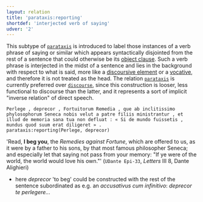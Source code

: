 ```yaml
---
layout: relation
title: 'parataxis:reporting'
shortdef: 'interjected verb of saying'
udver: '2'
---
```


This subtype of [`parataxis`](la-dep/parataxis) is introduced to label those instances of a verb phrase of saying or similar which appears syntactically disjointed from the rest of a sentence that could otherwise be its [object clause](la-dep/ccomp-reported). Such a verb phrase is interjected in the midst of a sentence and lies in the background with respect to what is said, more like a [discoursive element](la-dep/discourse) or a [vocative](la-dep/vocative), and therefore it is not treated as the head. The relation [`parataxis`](la-dep/parataxis) is currently preferred over [`discourse`](la-dep/discourse), since this construction is looser, less functional to discourse than the latter, and it represents a sort of implicit "inverse relation" of direct speech.


~~~ sdparse
Perlege , deprecor , Fortuitorum Remedia , que ab inclitissimo phylosophorum Seneca nobis velut a patre filiis ministrantur , et illud de memoria sana tua non defluat : « Si de mundo fuissetis , mundus quod suum erat diligeret » .
parataxis:reporting(Perlege, deprecor)
~~~

'Read, **I beg you**, the *Remedies against Fortune*, which are offered to us, as it were by a father to his sons, by that most famous philosopher Seneca; and especially let that saying not pass from your memory: "If ye were of the world, the world would love his own."' (`UDante Epi-33`, *Letters* III 8, Dante Alighieri)

* here *deprecor* 'to beg' could be constructed with the rest of the sentence subordinated as e.g. an *accusativus cum infinitivo*: *deprecor te perlegere...*
<!-- Interlanguage links updated Po 11. listopadu 2024, 20:11:26 CET -->
